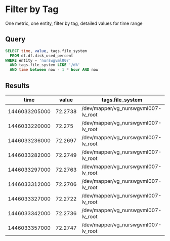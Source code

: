 # Filter by Tag

One metric, one entity, filter by tag, detailed values for time range

## Query

```sql
SELECT time, value, tags.file_system 
  FROM df.df.disk_used_percent 
WHERE entity = 'nurswgvml007'
  AND tags.file_system LIKE '/d%' 
  AND time between now - 1 * hour AND now
```

## Results

| time          | value   | tags.file_system                    | 
|---------------|---------|-------------------------------------| 
| 1446033205000 | 72.2738 | /dev/mapper/vg_nurswgvml007-lv_root | 
| 1446033220000 | 72.275  | /dev/mapper/vg_nurswgvml007-lv_root | 
| 1446033236000 | 72.2697 | /dev/mapper/vg_nurswgvml007-lv_root | 
| 1446033282000 | 72.2749 | /dev/mapper/vg_nurswgvml007-lv_root | 
| 1446033297000 | 72.2763 | /dev/mapper/vg_nurswgvml007-lv_root | 
| 1446033312000 | 72.2706 | /dev/mapper/vg_nurswgvml007-lv_root | 
| 1446033327000 | 72.2722 | /dev/mapper/vg_nurswgvml007-lv_root | 
| 1446033342000 | 72.2736 | /dev/mapper/vg_nurswgvml007-lv_root | 
| 1446033357000 | 72.2747 | /dev/mapper/vg_nurswgvml007-lv_root | 
